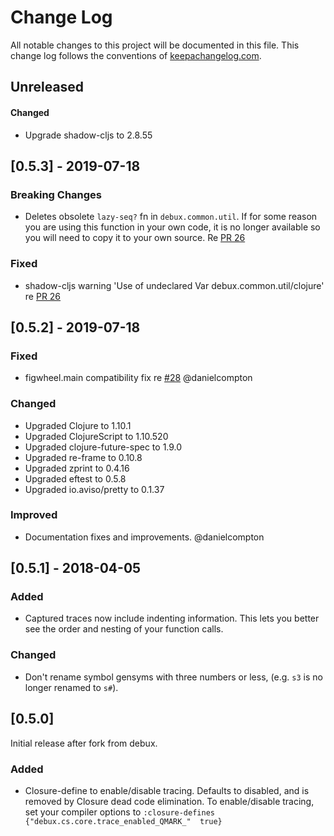# Change Log
All notable changes to this project will be documented in this file. This change log follows the conventions of [keepachangelog.com](http://keepachangelog.com/).

## Unreleased

#### Changed

* Upgrade shadow-cljs to 2.8.55

## [0.5.3] - 2019-07-18

### Breaking Changes

* Deletes obsolete `lazy-seq?` fn in `debux.common.util`. If for some reason
  you are using this function in your own code, it is no longer available so
  you will need to copy it to your own source. Re [PR 26](https://github.com/Day8/re-frame-debux/pull/26)

### Fixed

* shadow-cljs warning 'Use of undeclared Var debux.common.util/clojure' re [PR 26](https://github.com/Day8/re-frame-debux/pull/26)

## [0.5.2] - 2019-07-18

### Fixed

* figwheel.main compatibility fix re [#28](https://github.com/Day8/re-frame-debux/issues/28) @danielcompton

### Changed

* Upgraded Clojure to 1.10.1
* Upgraded ClojureScript to 1.10.520
* Upgraded clojure-future-spec to 1.9.0
* Upgraded re-frame to 0.10.8
* Upgraded zprint to 0.4.16
* Upgraded eftest to 0.5.8
* Upgraded io.aviso/pretty to 0.1.37

### Improved

* Documentation fixes and improvements. @danielcompton

## [0.5.1] - 2018-04-05

### Added

* Captured traces now include indenting information. This lets you better see the order and nesting of your function calls.

### Changed

* Don't rename symbol gensyms with three numbers or less, (e.g. `s3` is no longer renamed to `s#`).

## [0.5.0] 

Initial release after fork from debux.

### Added

* Closure-define to enable/disable tracing. Defaults to disabled, and is removed by Closure dead code elimination. To enable/disable tracing, set your compiler options to `:closure-defines {"debux.cs.core.trace_enabled_QMARK_"  true}`
